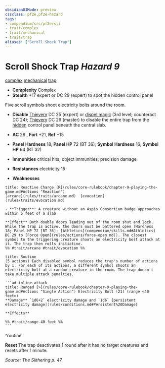 ```yaml
---
obsidianUIMode: preview
cssclass: pf2e,pf2e-hazard
tags:
- compendium/src/pf2e/sli
- trait/complex
- trait/mechanical
- trait/trap
aliases: ["Scroll Shock Trap"]
---
```

# Scroll Shock Trap *Hazard 9*  
[complex](rules/traits/complex.md)  [mechanical](rules/traits/mechanical.md)  [trap](rules/traits/trap.md)  

- **Complexity** Complex
- **Stealth** +17 expert or DC 29 (expert) to spot the hidden control panel  

Five scroll symbols shoot electricity bolts around the room.

- **Disable** [Thievery](compendium/skills.md#Thievery) DC 25 (expert) or [dispel magic](compendium/spells/dispel-magic.md) (3rd level; counteract DC 24); [Thievery](compendium/skills.md#Thievery) DC 29 (master) to disable the entire trap from the [hidden](rules/conditions.md#Hidden) control panel beneath the central slab.  

- **AC** 28 , **Fort** +21, **Ref** +15
- **Panel Hardness** 18, **Panel HP** 72 (BT 36); **Symbol Hardness** 16, **Symbol HP** 64 (BT 32)
- **Immunities** critical hits; object immunities; precision damage
- **Resistances** electricity 15
- **Weaknesses** 
     
```ad-embed-ability
title: Reactive Charge [R](rules/core-rulebook/chapter-9-playing-the-game.md#Actions "Reaction")
[arcane](rules/traits/arcane.md)  [evocation](rules/traits/evocation.md)  

- **Trigger**: A creature without an Aspis Consortium badge approaches within 5 feet of a slab

**Effect** Both double doors leading out of the room shut and lock. While the trap is active, the doors must be battered open (Hardness 18; Panel HP 72 [BT 36]; [Athletics](compendium/skills.md#Athletics) DC 29 to [Force Open](rules/actions/force-open.md)). The closest symbol to the triggering creature shoots an electricity bolt attack at it. The trap then rolls initiative.  
%% #trait/arcane #trait/evocation %%
```

````ad-pf2-summary
title: Routine
(5 actions) Each disabled symbol reduces the trap's number of actions by 1. For each of its actions, a different symbol shoots an electricity bolt at a random creature in the room. The trap doesn't take multiple attack penalties.

```ad-inline-attack
title: Ranged [>](rules/core-rulebook/chapter-9-playing-the-game.md#Actions "Single Action") Electricity Bolt (21) (range <40 feet>)
**Damage** `1d6+2` electricity damage and `1d6` [persistent electricity damage](rules/conditions.md#Persistent%20Damage) 
 
**Effects** 

%% #trait/range-40-feet %%
```
````
^routine

**Reset** The trap deactivates 1 round after it has no target creatures and resets after 1 minute.  

*Source: The Slithering p. 47*
